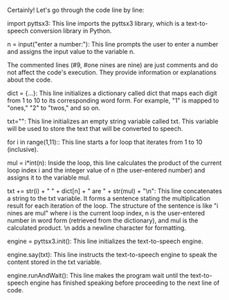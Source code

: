 Certainly! Let's go through the code line by line:

import pyttsx3: This line imports the pyttsx3 library, which is a text-to-speech conversion library in Python.

n = input("enter a number:"): This line prompts the user to enter a number and assigns the input value to the variable n.

The commented lines (#9, #one nines are nine) are just comments and do not affect the code's execution. They provide information or explanations about the code.

dict = {...}: This line initializes a dictionary called dict that maps each digit from 1 to 10 to its corresponding word form. For example, "1" is mapped to "ones," "2" to "twos," and so on.

txt="": This line initializes an empty string variable called txt. This variable will be used to store the text that will be converted to speech.

for i in range(1,11):: This line starts a for loop that iterates from 1 to 10 (inclusive).

mul = i*int(n): Inside the loop, this line calculates the product of the current loop index i and the integer value of n (the user-entered number) and assigns it to the variable mul.

txt += str(i) + " " + dict[n] + " are " + str(mul) + "\n": This line concatenates a string to the txt variable. It forms a sentence stating the multiplication result for each iteration of the loop. The structure of the sentence is like "i nines are mul" where i is the current loop index, n is the user-entered number in word form (retrieved from the dictionary), and mul is the calculated product. \n adds a newline character for formatting.

engine = pyttsx3.init(): This line initializes the text-to-speech engine.

engine.say(txt): This line instructs the text-to-speech engine to speak the content stored in the txt variable.

engine.runAndWait(): This line makes the program wait until the text-to-speech engine has finished speaking before proceeding to the next line of code.
